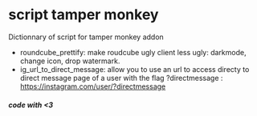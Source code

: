 # script tamper monkey

Dictionnary of script for tamper monkey addon

* roundcube_prettify: make roudcube ugly client less ugly: darkmode, change icon, drop watermark.
* ig_url_to_direct_message: allow you to use an url to access directy to direct message page of a user with the flag ?directmessage : https://instagram.com/user/?directmessage 

##### code with <3
